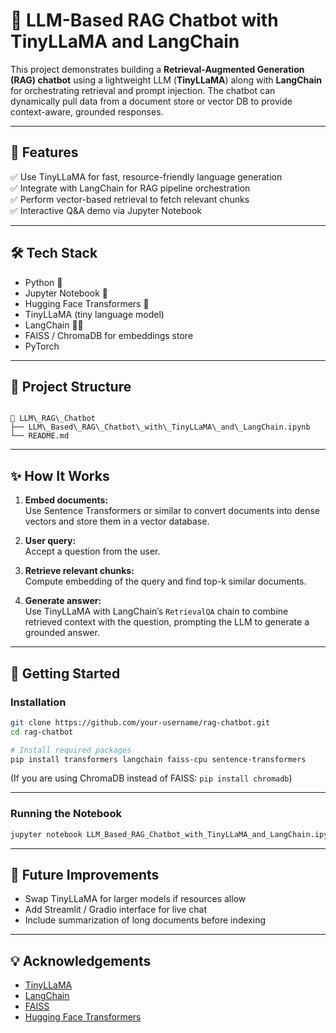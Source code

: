# 🤖 LLM-Based RAG Chatbot with TinyLLaMA and LangChain

This project demonstrates building a **Retrieval-Augmented Generation (RAG) chatbot** using a lightweight LLM (**TinyLLaMA**) along with **LangChain** for orchestrating retrieval and prompt injection. The chatbot can dynamically pull data from a document store or vector DB to provide context-aware, grounded responses.

---

## 🚀 Features

✅ Use TinyLLaMA for fast, resource-friendly language generation  
✅ Integrate with LangChain for RAG pipeline orchestration  
✅ Perform vector-based retrieval to fetch relevant chunks  
✅ Interactive Q&A demo via Jupyter Notebook

---

## 🛠️ Tech Stack

- Python 🐍
- Jupyter Notebook 📓
- Hugging Face Transformers 🤗
- TinyLLaMA (tiny language model)
- LangChain 🦜🔗
- FAISS / ChromaDB for embeddings store
- PyTorch

---

## 📂 Project Structure

```

📁 LLM\_RAG\_Chatbot
├── LLM\_Based\_RAG\_Chatbot\_with\_TinyLLaMA\_and\_LangChain.ipynb
└── README.md

````

---

## ✨ How It Works

1. **Embed documents:**  
   Use Sentence Transformers or similar to convert documents into dense vectors and store them in a vector database.

2. **User query:**  
   Accept a question from the user.

3. **Retrieve relevant chunks:**  
   Compute embedding of the query and find top-k similar documents.

4. **Generate answer:**  
   Use TinyLLaMA with LangChain’s `RetrievalQA` chain to combine retrieved context with the question, prompting the LLM to generate a grounded answer.

---

## 🚀 Getting Started

### Installation

```bash
git clone https://github.com/your-username/rag-chatbot.git
cd rag-chatbot

# Install required packages
pip install transformers langchain faiss-cpu sentence-transformers
````

(If you are using ChromaDB instead of FAISS: `pip install chromadb`)

---

### Running the Notebook

```bash
jupyter notebook LLM_Based_RAG_Chatbot_with_TinyLLaMA_and_LangChain.ipynb
```

---

## 🚀 Future Improvements

* Swap TinyLLaMA for larger models if resources allow
* Add Streamlit / Gradio interface for live chat
* Include summarization of long documents before indexing

---

## 💡 Acknowledgements

* [TinyLLaMA](https://huggingface.co/TinyLLaMA)
* [LangChain](https://github.com/langchain-ai/langchain)
* [FAISS](https://github.com/facebookresearch/faiss)
* [Hugging Face Transformers](https://huggingface.co/transformers/)
